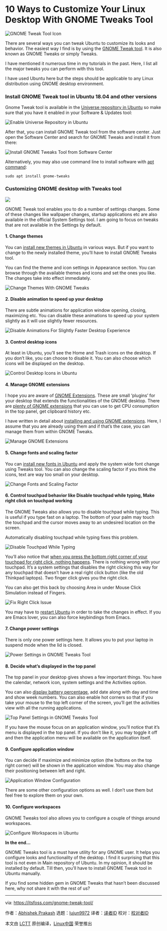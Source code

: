 [#]: collector: (lujun9972)
[#]: translator: ( )
[#]: reviewer: ( )
[#]: publisher: ( )
[#]: url: ( )
[#]: subject: (10 Ways to Customize Your Linux Desktop With GNOME Tweaks Tool)
[#]: via: (https://itsfoss.com/gnome-tweak-tool/)
[#]: author: (Abhishek Prakash https://itsfoss.com/author/abhishek/)

10 Ways to Customize Your Linux Desktop With GNOME Tweaks Tool
======

![GNOME Tweak Tool Icon][1]

There are several ways you can tweak Ubuntu to customize its looks and behavior. The easiest way I find is by using the [GNOME Tweak tool][2]. It is also known as GNOME Tweaks or simply Tweaks.

I have mentioned it numerous time in my tutorials in the past. Here, I list all the major tweaks you can perform with this tool.

I have used Ubuntu here but the steps should be applicable to any Linux distribution using GNOME desktop environment.

### Install GNOME Tweak tool in Ubuntu 18.04 and other versions

Gnome Tweak tool is available in the [Universe repository in Ubuntu][3] so make sure that you have it enabled in your Software &amp; Updates tool:

![Enable Universe Repository in Ubuntu][4]

After that, you can install GNOME Tweak tool from the software center. Just open the Software Center and search for GNOME Tweaks and install it from there:

![Install GNOME Tweaks Tool from Software Center][5]

Alternatively, you may also use command line to install software with [apt command][6]:

```
sudo apt install gnome-tweaks
```

### Customizing GNOME desktop with Tweaks tool

![][7]

GNOME Tweak tool enables you to do a number of settings changes. Some of these changes like wallpaper changes, startup applications etc are also available in the official System Settings tool. I am going to focus on tweaks that are not available in the Settings by default.

#### 1\. Change themes

You can [install new themes in Ubuntu][8] in various ways. But if you want to change to the newly installed theme, you’ll have to install GNOME Tweaks tool.

You can find the theme and icon settings in Appearance section. You can browse through the available themes and icons and set the ones you like. The changes take into effect immediately.

![Change Themes With GNOME Tweaks][9]

#### 2\. Disable animation to speed up your desktop

There are subtle animations for application window opening, closing, maximizing etc. You can disable these animations to speed up your system slightly as it will use slightly fewer resources.

![Disable Animations For Slightly Faster Desktop Experience][10]

#### 3\. Control desktop icons

At least in Ubuntu, you’ll see the Home and Trash icons on the desktop. If you don’t like, you can choose to disable it. You can also choose which icons will be displayed on the desktop.

![Control Desktop Icons in Ubuntu][11]

#### 4\. Manage GNOME extensions

I hope you are aware of [GNOME Extensions][12]. These are small ‘plugins’ for your desktop that extends the functionalities of the GNOME desktop. There are [plenty of GNOME extensions][13] that you can use to get CPU consumption in the top panel, get clipboard history etc.

I have written in detail about [installing and using GNOME extensions][14]. Here, I assume that you are already using them and if that’s the case, you can manage them from within GNOME Tweaks.

![Manage GNOME Extensions][15]

#### 5\. Change fonts and scaling factor

You can [install new fonts in Ubuntu][16] and apply the system wide font change using Tweaks tool. You can also change the scaling factor if you think the icons, text are way too small on your desktop.

![Change Fonts and Scaling Factor][17]

#### 6\. Control touchpad behavior like Disable touchpad while typing, Make right click on touchpad working

The GNOME Tweaks also allows you to disable touchpad while typing. This is useful if you type fast on a laptop. The bottom of your palm may touch the touchpad and the cursor moves away to an undesired location on the screen.

Automatically disabling touchpad while typing fixes this problem.

![Disable Touchpad While Typing][18]

You’ll also notice that [when you press the bottom right corner of your touchpad for right click, nothing happens][19]. There is nothing wrong with your touchpad. It’s a system settings that disables the right clicking this way for any touchpad that doesn’t have a real right click button (like the old Thinkpad laptops). Two finger click gives you the right click.

You can also get this back by choosing Area in under Mouse Click Simulation instead of Fingers.

![Fix Right Click Issue][20]

You may have to [restart Ubuntu][21] in order to take the changes in effect. If you are Emacs lover, you can also force keybindings from Emacs.

#### 7\. Change power settings

There is only one power settings here. It allows you to put your laptop in suspend mode when the lid is closed.

![Power Settings in GNOME Tweaks Tool][22]

#### 8\. Decide what’s displayed in the top panel

The top panel in your desktop gives shows a few important things. You have the calendar, network icon, system settings and the Activities option.

You can also [display battery percentage][23], add date along with day and time and show week numbers. You can also enable hot corners so that if you take your mouse to the top left corner of the screen, you’ll get the activities view with all the running applications.

![Top Panel Settings in GNOME Tweaks Tool][24]

If you have the mouse focus on an application window, you’ll notice that it’s menu is displayed in the top panel. If you don’t like it, you may toggle it off and then the application menu will be available on the application itself.

#### 9\. Configure application window

You can decide if maximize and minimize option (the buttons on the top right corner) will be shown in the application window. You may also change their positioning between left and right.

![Application Window Configuration][25]

There are some other configuration options as well. I don’t use them but feel free to explore them on your own.

#### 10\. Configure workspaces

GNOME Tweaks tool also allows you to configure a couple of things around workspaces.

![Configure Workspaces in Ubuntu][26]

**In the end…**

GNOME Tweaks tool is a must have utility for any GNOME user. It helps you configure looks and functionality of the desktop. I find it surprising that this tool is not even in Main repository of Ubuntu. In my opinion, it should be installed by default. Till then, you’ll have to install GNOME Tweak tool in Ubuntu manually.

If you find some hidden gem in GNOME Tweaks that hasn’t been discussed here, why not share it with the rest of us?

--------------------------------------------------------------------------------

via: https://itsfoss.com/gnome-tweak-tool/

作者：[Abhishek Prakash][a]
选题：[lujun9972][b]
译者：[译者ID](https://github.com/译者ID)
校对：[校对者ID](https://github.com/校对者ID)

本文由 [LCTT](https://github.com/LCTT/TranslateProject) 原创编译，[Linux中国](https://linux.cn/) 荣誉推出

[a]: https://itsfoss.com/author/abhishek/
[b]: https://github.com/lujun9972
[1]: https://i0.wp.com/itsfoss.com/wp-content/uploads/2019/10/gnome-tweak-tool-icon.png?ssl=1
[2]: https://wiki.gnome.org/action/show/Apps/Tweaks?action=show&redirect=Apps%2FGnomeTweakTool
[3]: https://itsfoss.com/ubuntu-repositories/
[4]: https://i2.wp.com/itsfoss.com/wp-content/uploads/2019/03/enable-repositories-ubuntu.png?ssl=1
[5]: https://i2.wp.com/itsfoss.com/wp-content/uploads/2019/10/install-gnome-tweaks-tool.jpg?ssl=1
[6]: https://itsfoss.com/apt-command-guide/
[7]: https://i1.wp.com/itsfoss.com/wp-content/uploads/2019/10/customize-gnome-with-tweak-tool.jpg?ssl=1
[8]: https://itsfoss.com/install-themes-ubuntu/
[9]: https://i2.wp.com/itsfoss.com/wp-content/uploads/2019/10/change-theme-ubuntu-gnome.jpg?ssl=1
[10]: https://i0.wp.com/itsfoss.com/wp-content/uploads/2019/10/disable-animation-ubuntu-gnome.jpg?ssl=1
[11]: https://i1.wp.com/itsfoss.com/wp-content/uploads/2019/10/desktop-icons-ubuntu.jpg?ssl=1
[12]: https://extensions.gnome.org/
[13]: https://itsfoss.com/best-gnome-extensions/
[14]: https://itsfoss.com/gnome-shell-extensions/
[15]: https://i2.wp.com/itsfoss.com/wp-content/uploads/2019/10/manage-gnome-extension-tweaks-tool.jpg?ssl=1
[16]: https://itsfoss.com/install-fonts-ubuntu/
[17]: https://i2.wp.com/itsfoss.com/wp-content/uploads/2019/10/change-fonts-ubuntu-gnome.jpg?ssl=1
[18]: https://i1.wp.com/itsfoss.com/wp-content/uploads/2019/10/disable-touchpad-while-typing-ubuntu.jpg?ssl=1
[19]: https://itsfoss.com/fix-right-click-touchpad-ubuntu/
[20]: https://i0.wp.com/itsfoss.com/wp-content/uploads/2019/10/enable-right-click-ubuntu.jpg?ssl=1
[21]: https://itsfoss.com/schedule-shutdown-ubuntu/
[22]: https://i0.wp.com/itsfoss.com/wp-content/uploads/2019/10/power-settings-gnome-tweaks-tool.jpg?ssl=1
[23]: https://itsfoss.com/display-battery-ubuntu/
[24]: https://i1.wp.com/itsfoss.com/wp-content/uploads/2019/10/top-panel-settings-gnome-tweaks-tool.jpg?ssl=1
[25]: https://i1.wp.com/itsfoss.com/wp-content/uploads/2019/10/windows-configuration-ubuntu-gnome-tweaks.jpg?ssl=1
[26]: https://i2.wp.com/itsfoss.com/wp-content/uploads/2019/10/configure-workspaces-ubuntu.jpg?ssl=1
